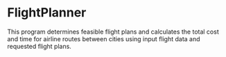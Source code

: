 # FlightPlanner
This program determines feasible flight plans and calculates the total cost and time for airline routes between cities using input flight data and requested flight plans. 
